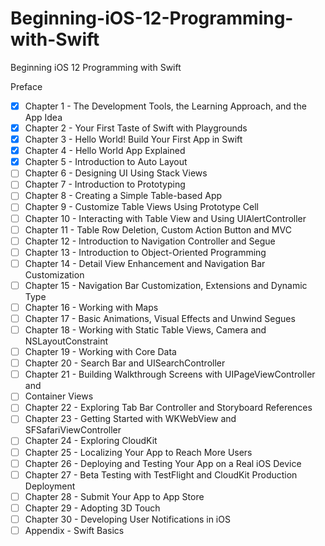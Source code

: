 # Beginning-iOS-12-Programming-with-Swift
Beginning iOS 12 Programming with Swift

Preface
- [x] Chapter 1 - The Development Tools, the Learning Approach, and the App Idea
- [x] Chapter 2 - Your First Taste of Swift with Playgrounds
- [x] Chapter 3 - Hello World! Build Your First App in Swift
- [x] Chapter 4 - Hello World App Explained
- [x] Chapter 5 - Introduction to Auto Layout
- [ ] Chapter 6 - Designing UI Using Stack Views
- [ ] Chapter 7 - Introduction to Prototyping
- [ ] Chapter 8 - Creating a Simple Table-based App
- [ ] Chapter 9 - Customize Table Views Using Prototype Cell
- [ ] Chapter 10 - Interacting with Table View and Using UIAlertController
- [ ] Chapter 11 - Table Row Deletion, Custom Action Button and MVC
- [ ] Chapter 12 - Introduction to Navigation Controller and Segue
- [ ] Chapter 13 - Introduction to Object-Oriented Programming
- [ ] Chapter 14 - Detail View Enhancement and Navigation Bar Customization
- [ ] Chapter 15 - Navigation Bar Customization, Extensions and Dynamic Type
- [ ] Chapter 16 - Working with Maps
- [ ] Chapter 17 - Basic Animations, Visual Effects and Unwind Segues
- [ ] Chapter 18 - Working with Static Table Views, Camera and NSLayoutConstraint
- [ ] Chapter 19 - Working with Core Data
- [ ] Chapter 20 - Search Bar and UISearchController
- [ ] Chapter 21 - Building Walkthrough Screens with UIPageViewController and
- [ ] Container Views
- [ ] Chapter 22 - Exploring Tab Bar Controller and Storyboard References
- [ ] Chapter 23 - Getting Started with WKWebView and SFSafariViewController
- [ ] Chapter 24 - Exploring CloudKit
- [ ] Chapter 25 - Localizing Your App to Reach More Users
- [ ] Chapter 26 - Deploying and Testing Your App on a Real iOS Device
- [ ] Chapter 27 - Beta Testing with TestFlight and CloudKit Production Deployment
- [ ] Chapter 28 - Submit Your App to App Store
- [ ] Chapter 29 - Adopting 3D Touch
- [ ] Chapter 30 - Developing User Notifications in iOS
- [ ] Appendix - Swift Basics